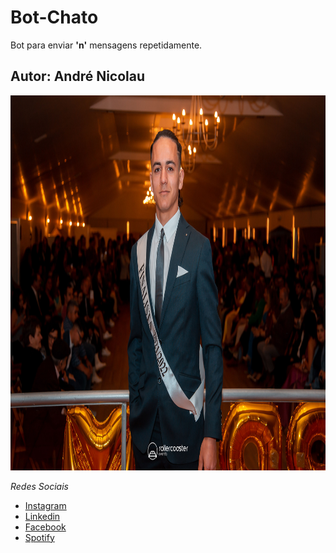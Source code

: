 # Bot-Chato

Bot para enviar **'n'** mensagens repetidamente.

## Autor: **André Nicolau**

<img src="./profile-pic.JPG" width="900" height="600">

_Redes Sociais_

-   [Instagram](instagram.com/rodinhaass)
-   [Linkedin](https://www.linkedin.com/in/andr%C3%A9-nicolau-56a2a21b0/)
-   [Facebook](https://www.facebook.com/rodinhaass)
-   [Spotify](https://open.spotify.com/user/0xkggemo4tc3eqgmug2danlv2)
